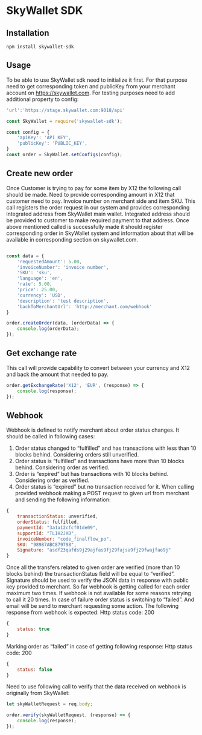 # SkyWallet SDK

## Installation
~~~
npm install skywallet-sdk
~~~

## Usage

To be able to use SkyWallet sdk need to initialize it first. For that purpose need to get corresponding token and publicKey from your merchant account on https://skywallet.com.
For testing purposes need to add additional property to config:
~~~ javascript
'url':'https://stage.skywallet.com:9018/api'
~~~
~~~ javascript
const SkyWallet = require('skywallet-sdk');

const config = {
	'apiKey': 'API_KEY',
	'publicKey': 'PUBLIC_KEY',
}
const order = SkyWallet.setConfigs(config);
~~~


## Create new order

Once Customer is trying to pay for some item by X12 the following call should be made. Need to provide corresponding amount in X12 that customer need to pay. Invoice number on merchant side and item SKU.
This call registers the order request in our system and provides corresponding integrated address from SkyWallet main wallet. Integrated address should be provided to customer to make required payment to that address. 
Once above mentioned called is successfully made it should register corresponding order in SkyWallet system and information about that will be available in corresponding section on skywallet.com.

~~~ javascript

const data = {
    'requestedAmount': 5.00,
    'invoiceNumber': 'invoice number',
    'SKU': 'sku',
    'language': 'en',
    'rate': 5.00,
    'price': 25.00,
    'currency': 'USD',
    'description': 'test description',
    'backToMerchantUrl': 'http://merchant.com/webhook'
}

order.createOrder(data, (orderData) => {
	console.log(orderData);
});
~~~

## Get exchange rate

This call will provide capability to convert between your currency and X12 and back the amount that needed to pay.

~~~ javascript
order.getExchangeRate('X12', 'EUR', (response) => {
	console.log(response);
});
~~~

## Webhook

Webhook is defined to notify merchant about order status changes. It should be called in following cases:
1. Order status changed to “fulfilled” and has transactions with less than 10 blocks behind. Considering orders still unverified.
2. Order status is “fulfilled” and transactions have more than 10 blocks behind. Considering order as verified.
3. Order is “expired” but has transactions with 10 blocks behind. Considering order as  verified.
4. Order status is “expired” but no transaction received for it. 
When calling provided webhook making a POST request to given url from merchant and sending the following information:
~~~ javascript
{
    transactionStatus: unverified,
    orderStatus: fulfilled,
    paymentId: "3a1a12cfcf01de09",
    supportId: "TLIH2JXD",
    invoiceNumber: "code_finalflow_po",
    SKU: "98987ABC879798",
	Signature: "asdf23qafds9j29ajfas9fj29fajsa9fj29fwajfao9j"
}
~~~
Once all the transfers related to given order are verified (more than 10 blocks behind)  the transactionStatus field will be equal to “verified”.
Signature should be used to verify the JSON data in response with public key provided to merchant. 
So far webhook is getting called for each order maximum two times.
If webhook is not available for some reasons retrying to call it 20 times. In case of failure order status is switching to “failed”. And email will be send to merchant requesting some action.
The following response from webhook is expected:
	Http status code: 200 
~~~ javascript
{
	status: true
}
~~~
Marking order as “failed” in case of getting following response:
	Http status code: 200 
~~~ javascript
{
	status: false
}
~~~
Need to use following call to verify that the data received on webhook is originally from SkyWallet:

~~~ javascript
let skyWalletRequest = req.body;

order.verify(skyWalletRequest, (response) => {
	console.log(response);
});
~~~